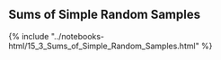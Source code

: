 Sums of Simple Random Samples
------

{% include "../notebooks-html/15_3_Sums_of_Simple_Random_Samples.html" %}
